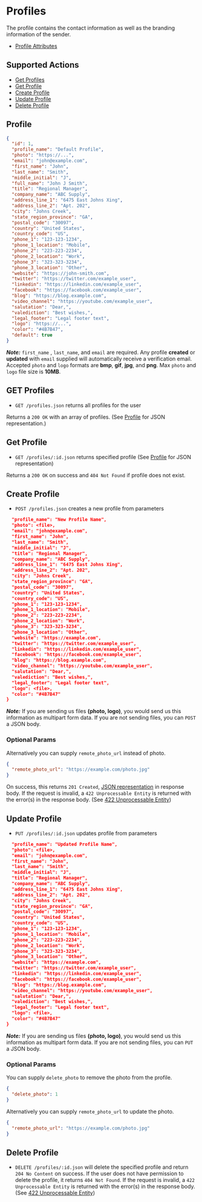 # Profiles

The profile contains the contact information as well as the branding information of the sender.

* [Profile Attributes](#profile)

## Supported Actions

* [Get Profiles](#get-profiles)
* [Get Profile](#get-profile)
* [Create Profile](#create-profile)
* [Update Profile](#update-profile)
* [Delete Profile](#delete-profile)

## Profile

```json
{
  "id": 1,
  "profile_name": "Default Profile",
  "photo": "https://...",
  "email": "john@example.com",
  "first_name": "John",
  "last_name": "Smith",
  "middle_initial": "J",
  "full_name": "John J Smith",
  "title": "Regional Manager",
  "company_name": "ABC Supply",
  "address_line_1": "6475 East Johns Xing",
  "address_line_2": "Apt. 202",
  "city": "Johns Creek",
  "state_region_province": "GA",
  "postal_code": "30097",
  "country": "United States",
  "country_code": "US",
  "phone_1": "123-123-1234",
  "phone_1_location": "Mobile",
  "phone_2": "223-223-2234",
  "phone_2_location": "Work",
  "phone_3": "323-323-3234",
  "phone_3_location": "Other",
  "website": "https://john-smith.com",
  "twitter": "https://twitter.com/example_user",
  "linkedin": "https://linkedin.com/example_user",
  "facebook": "https://facebook.com/example_user",
  "blog": "https://blog.example.com",
  "video_channel": "https://youtube.com/example_user",
  "salutation": "Dear,",
  "valediction": "Best wishes,",
  "legal_footer": "Legal footer text",
  "logo": "https://...",
  "color": "#4B7B47",
  "default": true
}
```
__*Note:*__ ```first_name``` , ```last_name```, and ```email``` are required.
Any profile __created__ or __updated__ with ```email``` supplied will automatically receive a verification email.
Accepted ```photo``` and ```logo``` formats are __bmp__, __gif__, __jpg__, and __png__.
Max ```photo``` and ```logo``` file size is __10MB__.

## GET Profiles

* ```GET /profiles.json``` returns all profiles for the user

Returns a ```200 OK``` with an array of profiles. (See [Profile](#profile) for JSON representation.)

## Get Profile

* ```GET /profiles/:id.json``` returns specified profile (See [Profile](#profile) for JSON representation)

Returns a ```200 OK``` on success and ```404 Not Found``` if profile does not exist.

## Create Profile

* ```POST /profiles.json``` creates a new profile from parameters

```json
  "profile_name": "New Profile Name",
  "photo": <file>,
  "email": "john@example.com",
  "first_name": "John",
  "last_name": "Smith",
  "middle_initial": "J",
  "title": "Regional Manager",
  "company_name": "ABC Supply",
  "address_line_1": "6475 East Johns Xing",
  "address_line_2": "Apt. 202",
  "city": "Johns Creek",
  "state_region_province": "GA",
  "postal_code": "30097",
  "country": "United States",
  "country_code": "US",
  "phone_1": "123-123-1234",
  "phone_1_location": "Mobile",
  "phone_2": "223-223-2234",
  "phone_2_location": "Work",
  "phone_3": "323-323-3234",
  "phone_3_location": "Other",
  "website": "https://example.com",
  "twitter": "https://twitter.com/example_user",
  "linkedin": "https://linkedin.com/example_user",
  "facebook": "https://facebook.com/example_user",
  "blog": "https://blog.example.com",
  "video_channel": "https://youtube.com/example_user",
  "salutation": "Dear,",
  "valediction": "Best wishes,",
  "legal_footer": "Legal footer text",
  "logo": <file>,
  "color": "#4B7B47"
}
```
__*Note:*__ If you are sending us files __(photo, logo)__, you would send us this information as multipart form data. If you are not sending files, you can ```POST``` a JSON body.

### Optional Params
Alternatively you can supply ```remote_photo_url``` instead of photo.
```json
{
  "remote_photo_url": "https://example.com/photo.jpg"
}
```

On success, this returns ```201 Created```, [JSON representation](#profile) in response body. If the request is invalid, a ```422 Unprocessable Entity``` is returned with the error(s) in the response body. (See [422 Unprocessable Entity](https://github.com/outstand/api-docs/blob/master/422.md))

## Update Profile

* ```PUT /profiles/:id.json``` updates profile from parameters

```json
  "profile_name": "Updated Profile Name",
  "photo": <file>,
  "email": "john@example.com",
  "first_name": "John",
  "last_name": "Smith",
  "middle_initial": "J",
  "title": "Regional Manager",
  "company_name": "ABC Supply",
  "address_line_1": "6475 East Johns Xing",
  "address_line_2": "Apt. 202",
  "city": "Johns Creek",
  "state_region_province": "GA",
  "postal_code": "30097",
  "country": "United States",
  "country_code": "US",
  "phone_1": "123-123-1234",
  "phone_1_location": "Mobile",
  "phone_2": "223-223-2234",
  "phone_2_location": "Work",
  "phone_3": "323-323-3234",
  "phone_3_location": "Other",
  "website": "https://example.com",
  "twitter": "https://twitter.com/example_user",
  "linkedin": "https://linkedin.com/example_user",
  "facebook": "https://facebook.com/example_user",
  "blog": "https://blog.example.com",
  "video_channel": "https://youtube.com/example_user",
  "salutation": "Dear,",
  "valediction": "Best wishes,",
  "legal_footer": "Legal footer text",
  "logo": <file>,
  "color": "#4B7B47"
}
```
__*Note:*__ If you are sending us files __(photo, logo)__, you would send us this information as multipart form data. If you are not sending files, you can ```PUT``` a JSON body.
### Optional Params
You can supply ```delete_photo``` to remove the photo from the profile.
```json
{
  "delete_photo": 1
}
```
Alternatively you can supply ```remote_photo_url``` to update the photo.
```json
{
  "remote_photo_url": "https://example.com/photo.jpg"
}
```

## Delete Profile

* ```DELETE /profiles/:id.json``` will delete the specified profile and return ```204 No Content``` on success. If the user does not have permission to delete the profile, it returns ```404 Not Found```. If the request is invalid, a ```422 Unprocessable Entity``` is returned with the error(s) in the response body. (See [422 Unprocessable Entity](https://github.com/outstand/api-docs/blob/master/422.md))
